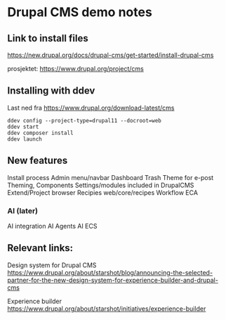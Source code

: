 # Drupal CMS demo notes

## Link to install files

https://new.drupal.org/docs/drupal-cms/get-started/install-drupal-cms

prosjektet: https://www.drupal.org/project/cms


## Installing with ddev

Last ned fra https://www.drupal.org/download-latest/cms

```shell
ddev config --project-type=drupal11 --docroot=web
ddev start
ddev composer install 
ddev launch
```

## New features
Install process
Admin menu/navbar
Dashboard
Trash
Theme for e-post
Theming, Components
Settings/modules included in DrupalCMS
Extend/Project browser
Recipies web/core/recipes
Workflow
ECA


### AI (later)
AI integration
AI Agents
AI ECS

## Relevant links:

Design system for Drupal CMS
https://www.drupal.org/about/starshot/blog/announcing-the-selected-partner-for-the-new-design-system-for-experience-builder-and-drupal-cms

Experience builder
https://www.drupal.org/about/starshot/initiatives/experience-builder
